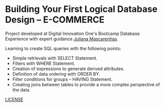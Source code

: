 # Building Your First Logical Database Design – E-COMMERCE

Project developed at Digital Innovation One's Bootcamp Database Experience with expert guidance [Juliana Mascarenhas](https://www.linkedin.com/in/juliana-mascarenhas-00349426/ "Juliana Mascarenhas").

Learning to create SQL queries with the following points:

- Simple retrievals with SELECT Statement.
- Filters with WHERE Statement.
- Creation of expressions to generate derived attributes.
- Definition of data ordering with ORDER BY.
- Filter conditions for groups – HAVING Statement.
- Creating joins between tables to provide a more complex perspective of the data.

[LICENSE](./LICENSE)
